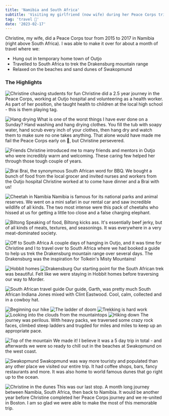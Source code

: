 ```yaml
---
title: 'Namibia and South Africa'
subtitle: 'Visiting my girlfriend (now wife) during her Peace Corps trip'
tag: 'travel 🌴'
date: '2023-02-17'
---
```


Christine, my wife, did a Peace Corps tour from 2015 to 2017 in Namibia (right above South Africa).  I was able to make it over for about a month of travel where we:

- Hung out in temporary home town of Outjo
- Travelled to South Africa to trek the Drakensburg mountain range
- Relaxed on the beaches and sand dunes of Swakopmund 

### The Highlights

![Christine chasing students for fun](/images/posts/africa/health.jpg 'Christine chasing students for fun')
Christine did a 2.5 year journey in the Peace Corps, working at Outjo hospital and volunteering as a health worker.  As part of her position, she taught health to children at the local high school - this is them playing tag.

![Hang drying](/images/posts/africa/hangdry.jpg 'Hang drying')
What is one of the worst things I have ever done on a Sunday?  Hand washing and hang drying clothes.  You fill the tub with soapy water, hand scrub every inch of your clothes, then hang dry and watch them to make sure no one takes anything.  That alone would have made me fail the Peace Corps early on 🤣, but Christine persevered.

![Friends](/images/posts/africa/meimei.jpg 'Friends')
Christine introduced me to many friends and mentors in Outjo who were incredibly warm and welcoming.  These caring few helped her through those tough couple of years.

![Brai](/images/posts/africa/brai.jpg 'Brai')
Brai, the synonymous South African word for BBQ.  We bought a bunch of food from the local grocer and invited nurses and workers from the Outjo hospital Christine worked at to come have dinner and a Brai with us!

![Cheetah in Namibia](/images/posts/africa/cheetah.jpg 'Cheetah in Namibia')
Namibia is famous for its national parks and animal reserves.  We went on a mini safari in our rental car and saw incredible wildlife of all kinds.  The two most intense were this pack of cheetahs who hissed at us for getting a little too close and a false charging elephant.

![Biltong](/images/posts/africa/biltong.jpg 'Biltong')
Speaking of food, Biltong kicks ass.  It's essentially beef jerky, but of all kinds of meats, textures, and seasonings. It was everywhere in a very meat-dominated society.

![Off to South Africa](/images/posts/africa/packed.jpg 'Off to South Africa')
A couple days of hanging in Outjo, and it was time for Christine and I to travel over to South Africa where we had booked a guide to help us trek the Drakensburg mountain range over several days.  The Drakensburg was the inspiration for Tolkein's Misty Mountains!


![Hobbit homes](/images/posts/africa/hobbit.jpg 'Hobbit homes')
![Drakensburg](/images/posts/africa/drakensburg.jpg 'Drakensburg')
Our starting point for the South African trek was beautiful.  Felt like we were staying in Hobbit homes before traversing our way to Morder.

![South African travel guide](/images/posts/africa/garth.jpg 'South African travel guide')
Our guide, Garth, was pretty much South African Indiana Jones mixed with Clint Eastwood.  Cool, calm, collected and in a cowboy hat.

![Beginning our hike](/images/posts/africa/trekkin.jpg 'Beginning our hike')
![The ladder of doom](/images/posts/africa/ladder.jpg 'The ladder of doom')
![Trekking is hard work](/images/posts/africa/hardwork.jpg 'Trekking is hard work')
![Looking into the clouds from the mountaintops](/images/posts/africa/high.jpg 'Looking into the clouds from the mountaintops')
![Hiking down](/images/posts/africa/hiking.jpg 'Hiking down')
The journey was perilous.  With heavy packs, we traversed some crazy rock faces, climbed steep ladders and trugded for miles and miles to keep up an appropriate pace.  

![Top of the mountain](/images/posts/africa/top.jpg 'Top of the mountain')
We made it!  I believe it was a 5 day trip in total - and afterwards we were so ready to chill out in the beaches at Swakopmund on the west coast.

![Swakopmund](/images/posts/africa/swak.jpg 'Swakopmund')
Swakopmund was way more touristy and populated than any other place we visited our entire trip.  It had coffee shops, bars, fancy restaurants and more.  It was also home to world famous dunes that go right up to the ocean.

![Christine in the dunes](/images/posts/africa/weens.jpg 'Christine in the dunes')
This was our last stop.  A month long journey between Namibia, South Africa, then back to Namibia.  It would be another year before Christine completed her Peace Corps journey and we re-united in Boston.  I am so glad we were able to make the most of this memorable trip.

